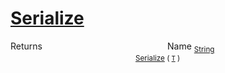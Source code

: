 # [Serialize](./NetCoreSerializationHelper-100664084.md)



Returns<img width=200/>Name
<sub>[String](https://docs.microsoft.com/en-us/dotnet/api/System.String)</sub><img width=200/><sub>[Serialize](./NetCoreSerializationHelper-100664084.md) ( [`T`](./NetCoreSerializationHelper-100664084.md) )</sub><br>


